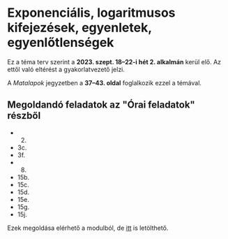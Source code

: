 # Exponenciális, logaritmusos kifejezések, egyenletek, egyenlőtlenségek

Ez a téma terv szerint a **2023. szept. 18–22-i hét 2. alkalmán** kerül elő. Az ettől való eltérést a gyakorlatvezető jelzi.

A *Matalapok* jegyzetben a **37–43. oldal** foglalkozik ezzel a témával.

## Megoldandó feladatok az "Órai feladatok" részből

- 2.
- 3c.
- 3f.
- 8.
- 15b.
- 15c.
- 15d.
- 15e.
- 15g.
- 15j.

Ezek megoldása elérhető a modulból, de [itt](https://canvas.elte.hu/courses/45858/files/3111630/download?wrap=1) is letölthető.
